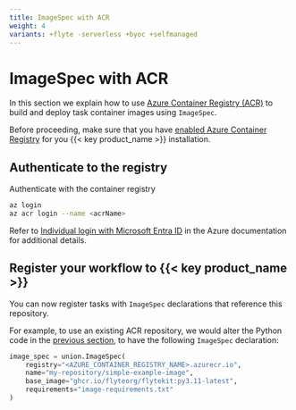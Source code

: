 ```yaml
---
title: ImageSpec with ACR
weight: 4
variants: +flyte -serverless +byoc +selfmanaged
---
```


# ImageSpec with ACR

In this section we explain how to use [Azure Container Registry (ACR)](https://azure.microsoft.com/en-us/products/container-registry) to build and deploy task container images using `ImageSpec`.

Before proceeding, make sure that you have [enabled Azure Container Registry](../../../integrations/enabling-azure-resources/enabling-azure-container-registry) for you {{< key product_name >}} installation.

## Authenticate to the registry

Authenticate with the container registry

```bash
az login
az acr login --name <acrName>
```

Refer to [Individual login with Microsoft Entra ID](https://learn.microsoft.com/en-us/azure/container-registry/container-registry-authentication?tabs=azure-cli#individual-login-with-microsoft-entra-id) in the Azure documentation for additional details.

## Register your workflow to {{< key product_name >}}

You can now register tasks with `ImageSpec` declarations that reference this repository.

For example, to use an existing ACR repository, we would alter the Python code in the [previous section](.), to have the following `ImageSpec` declaration:

```python
image_spec = union.ImageSpec(
    registry="<AZURE_CONTAINER_REGISTRY_NAME>.azurecr.io",
    name="my-repository/simple-example-image",
    base_image="ghcr.io/flyteorg/flytekit:py3.11-latest",
    requirements="image-requirements.txt"
)
```

